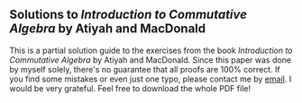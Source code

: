 ## Solutions to *Introduction to Commutative Algebra* by Atiyah and MacDonald

This is a partial solution guide to the exercises from the book *Introduction to Commutative Algebra* by Atiyah and MacDonald. Since this paper was done by myself solely, there's no guarantee that all proofs are 100% correct. If you find some mistakes or even just one typo, please contact me by <a href="mailto:timo65537@protonmail.com">email</a>. I would be very grateful. Feel free to download the whole PDF file!